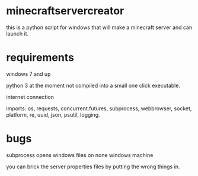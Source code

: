# minecraftservercreator
this is a python script for windows that will make a minecraft server and can launch it.

# requirements
windows 7 and up

python 3 at the moment not compiled into a small one click executable.

internet connection

imports: 
os, 
requests,
concurrent.futures,
subprocess,
webbrowser,
socket,
platform,
re,
uuid,
json,
psutil,
logging.

# bugs
subprocess opens windows files on none windows machine

you can brick the server properties files by putting the wrong things in.
